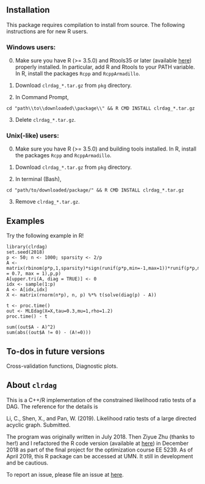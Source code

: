 ## Installation 

This package requires compilation to install from source. The following instructions are for new R users. 

### Windows users: 

0. Make sure you have R (>= 3.5.0) and Rtools35 or later (available [here](https://cran.r-project.org/bin/windows/Rtools/)) properly installed. In particular, add R and Rtools to your PATH variable. In R, install the packages ```Rcpp``` and ```RcppArmadillo```.

1. Download ```clrdag_*.tar.gz``` from ```pkg``` directory.

2. In Command Prompt, 
```
cd "path\\to\\downloaded\\package\\" && R CMD INSTALL clrdag_*.tar.gz
```
3. Delete ```clrdag_*.tar.gz```.

### Unix(-like) users:

0. Make sure you have R (>= 3.5.0) and building tools installed. 
In R, install the packages ```Rcpp``` and ```RcppArmadillo```.

1. Download ```clrdag_*.tar.gz``` from ```pkg``` directory.

2. In terminal (Bash), 
```
cd "path/to/downloaded/package/" && R CMD INSTALL clrdag_*.tar.gz
```
3. Remove ```clrdag_*.tar.gz```.

## Examples

Try the following example in R!

```
library(clrdag)
set.seed(2018)
p <- 50; n <- 1000; sparsity <- 2/p
A <- matrix(rbinom(p*p,1,sparsity)*sign(runif(p*p,min=-1,max=1))*runif(p*p,min = 0.7, max = 1),p,p)
A[upper.tri(A, diag = TRUE)] <- 0
idx <- sample(1:p)
A <- A[idx,idx]
X <- matrix(rnorm(n*p), n, p) %*% t(solve(diag(p) - A))

t <- proc.time()
out <- MLEdag(X=X,tau=0.3,mu=1,rho=1.2)
proc.time() - t

sum((out$A - A)^2)
sum(abs((out$A != 0) - (A!=0)))
```

## To-dos in future versions

Cross-validation functions, Diagnostic plots. 

## About ```clrdag``` 

This is a C++/R implementation of the constrained likelihood ratio tests of a DAG. The reference for the details is 

Li, C., Shen, X., and Pan, W. (2019). Likelihood ratio tests of a large directed acyclic graph. Submitted. 

The program was originally written in July 2018. Then Ziyue Zhu (thanks to her!) and I refactored the R code version (available at [here](https://github.umn.edu/li000007/clrdag_r/)) in December 2018 as part of the final project for the optimization course EE 5239. As of April 2019, this R package can be accessed at UMN. It still in development and be cautious.

To report an issue, please file an issue at [here](https://github.com/chunlinli/clrdag/issues).
